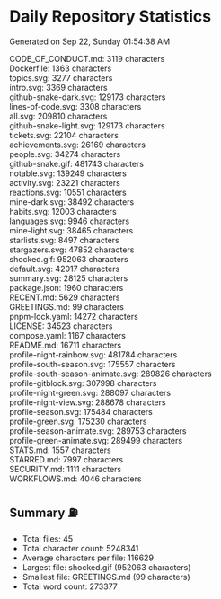 # Daily Repository Statistics
Generated on Sep 22, Sunday 01:54:38 AM  

CODE_OF_CONDUCT.md: 3119 characters  
Dockerfile: 1363 characters  
topics.svg: 3277 characters  
intro.svg: 3369 characters  
github-snake-dark.svg: 129173 characters  
lines-of-code.svg: 3308 characters  
all.svg: 209810 characters  
github-snake-light.svg: 129173 characters  
tickets.svg: 22104 characters  
achievements.svg: 26169 characters  
people.svg: 34274 characters  
github-snake.gif: 481743 characters  
notable.svg: 139249 characters  
activity.svg: 23221 characters  
reactions.svg: 10551 characters  
mine-dark.svg: 38492 characters  
habits.svg: 12003 characters  
languages.svg: 9946 characters  
mine-light.svg: 38465 characters  
starlists.svg: 8497 characters  
stargazers.svg: 47852 characters  
shocked.gif: 952063 characters  
default.svg: 42017 characters  
summary.svg: 28125 characters  
package.json: 1960 characters  
RECENT.md: 5629 characters  
GREETINGS.md: 99 characters  
pnpm-lock.yaml: 14272 characters  
LICENSE: 34523 characters  
compose.yaml: 1167 characters  
README.md: 16711 characters  
profile-night-rainbow.svg: 481784 characters  
profile-south-season.svg: 175557 characters  
profile-south-season-animate.svg: 289826 characters  
profile-gitblock.svg: 307998 characters  
profile-night-green.svg: 288097 characters  
profile-night-view.svg: 288678 characters  
profile-season.svg: 175484 characters  
profile-green.svg: 175230 characters  
profile-season-animate.svg: 289753 characters  
profile-green-animate.svg: 289499 characters  
STATS.md: 1557 characters  
STARRED.md: 7997 characters  
SECURITY.md: 1111 characters  
WORKFLOWS.md: 4046 characters  

## Summary ⛽  
- Total files: 45  
- Total character count: 5248341  
- Average characters per file: 116629  
- Largest file: shocked.gif (952063 characters)  
- Smallest file: GREETINGS.md (99 characters)  
- Total word count: 273377  
